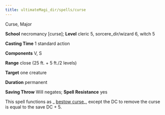 ```yaml
---
title: ultimateMagi_dir/spells/curse
---
```

Curse, Major

**School** necromancy [curse]; **Level** cleric 5, sorcere_dir/wizard 6, witch 5

**Casting Time** 1 standard action

**Components** V, S

**Range** close (25 ft. + 5 ft./2 levels)

**Target** one creature

**Duration** permanent

**Saving Throw** Will negates; **Spell Resistance** yes

This spell functions as _ [bestow curse](spell_dir/bestowCurse#_bestow-curse)_, except the DC to remove the curse is equal to the save DC + 5.

